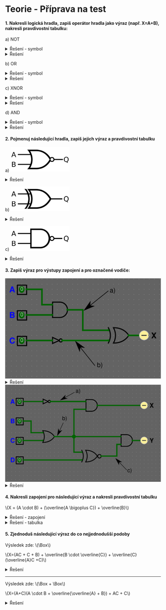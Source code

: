 # Teorie - Příprava na test

#### 1. **Nakresli logická hradla**, zapiš **operátor hradla jako výraz** (např. X=A+B), nakresli **pravdivostní tabulku**:

a) NOT
<details>
  <summary>Řešení - symbol</summary>
  <img src="https://github.com/jaywor1/aps/blob/main/obrazky/1920px-NOT_ANSI_Labelled.svg.png?raw=true" width=192px>
</details>
<details>
  <summary>Řešení</summary>

\\(X = \overline{A}\\)

|A|X|
|:-:|:-:|
|0|1|
|1|0|

</details>

b) OR
<details>
  <summary>Řešení - symbol</summary>
  
<img src="https://github.com/jaywor1/aps/blob/main/obrazky/OR_ANSI_Labelled.svg.png?raw=true" width="192px"/>
</details>
<details>
  <summary>Řešení</summary>

\\(X = A + B\\)

|A|B|X|
|:-:|:-:|:-:|
|0|0|0|
|0|1|1|
|1|0|1|
|1|1|1|

</details>

c) XNOR
<details>
  <summary>Řešení - symbol</summary>
<img src="https://github.com/jaywor1/aps/blob/main/obrazky/1920px-XNOR_ANSI_Labelled.svg.png?raw=true" width="192px"/>
</details>
<details>
  <summary>Řešení</summary>

\\(X = \overline{(A \bigoplus B)}\\)

|A|B|X|
|:-:|:-:|:-:|
|0|0|1|
|0|1|0|
|1|0|0|
|1|1|1|

</details>

d) AND
<details>
  <summary>Řešení - symbol</summary>
<img src="https://github.com/jaywor1/aps/blob/main/obrazky/AND_ANSI_Labelled.svg.png?raw=true" width="192px"/>
</details>
<details>
  <summary>Řešení</summary>
  
\\(X = A \cdot B\\)

|A|B|X|
|:-:|:-:|:-:|
|0|0|0|
|0|1|0|
|1|0|0|
|1|1|1|

</details>

#### 2. Pojmenuj následující hradla, zapiš jejich **výraz** a **pravdivostní tabulku**

a) <img src="https://github.com/jaywor1/aps/blob/main/obrazky/1920px-NOR_ANSI_Labelled.svg.png?raw=true" width="192px"/>

<details>
  <summary>Řešení</summary>

NOR

\\(X = \overline{(A + B)}\\)

|A|B|X|
|:-:|:-:|:-:|
|0|0|1|
|0|1|0|
|1|0|0|
|1|1|0|

</details>

b) <img src="https://github.com/jaywor1/aps/blob/main/obrazky/1920px-XOR_ANSI_Labelled.svg.png?raw=true" width="192px"/>

<details>
  <summary>Řešení</summary>

XOR

\\(X = A \bigoplus B\\)

|A|B|X|
|:-:|:-:|:-:|
|0|0|0|
|0|1|1|
|1|0|1|
|1|1|0|

</details>

c) <img src="https://github.com/jaywor1/aps/blob/main/obrazky/1920px-NAND_ANSI_Labelled.svg.png?raw=true" width="192px"/>

<details>
  <summary>Řešení</summary>

NAND

\\(X = \overline{(A \cdot B)}\\)

|A|B|Q|
|:-:|:-:|:-:|
|0|0|1|
|0|1|1|
|1|0|1|
|1|1|0|

</details>

#### 3. Zapiš výraz pro výstupy zapojení a pro označené vodiče:

<img src="https://github.com/jaywor1/aps/blob/main/obrazky/teorie-cviko-1.png?raw=true" width="750px">

<details>
  <summary>Řešení</summary>

a) \\(A \cdot B\\)

b) \\(\overline{C}\\)

\\(X = (A \cdot B) \bigoplus \overline{C}\\)

</details>

<img src="https://github.com/jaywor1/aps/blob/main/obrazky/teorie-cviko-2.png?raw=true" width="750px">


<details>
  <summary>Řešení</summary>

a) \\(\overline{A}\\)

b) \\(B+C\\)

c) \\(\overline{(B+C) \bigoplus D}\\)

\\(X = \overline{A} \cdot (B+C)\\)

\\(Y = (B+C) \cdot \overline{(B+C) \bigoplus D}\\)

</details>


#### 4. Nakresli zapojení pro následující výraz a nakresli pravdivostní tabulku

\\(X = (A \cdot B) + (\overline{A \bigoplus C}) + \overline{B}\\)

<details>
  <summary>Řešení - zapojení</summary>
<img src="https://github.com/jaywor1/aps/blob/main/obrazky/teorie-cviko-3.png?raw=true">

</details>
<details>
  <summary>Řešení - tabulka</summary>

Taktéž v zapojení můžeme použít jeden OR, který příjmá 3 vstupy místo dvou (jelikož sčítání je asociativní a komutativní).

Vytváření tabulky si ulehčíme spočítáním sloupců pro námi zvolené podvýrazy (\\(A \cdot B\\), \\(\overline{A \bigoplus C}\\), \\(\overline{B}\\)) jejich hodnoty použijeme v dalších výpočtech, abychom se vyhnuli chybám při počítání komplikovaných výrazu z hlavy. Pokud víme na první pohled hodnoty některých řádků výsledku, můžeme je vyplnit hned do výsledku a v pomocných sloupcích je přeskočit. Nutné sloupce jsou pouze vstupy (\\(A\\),\\(B\\),\\(C\\)) a výstupy (\\(X\\)).

|\\(A\\)|\\(B\\)|\\(C\\)|\\(A \cdot B\\)|\\(\overline{A \bigoplus C} \\)| \\(\overline{B}\\) | \\(X\\) |
|:-:|:-:|:-:|:-:|:-:|:-:|:-:|
| 0 | 0 | 0 | 0 | 1 | 1 | 1 |
| 0 | 0 | 1 | 0 | 0 | 1 | 1 |
| 0 | 1 | 0 | 0 | 1 | 0 | 1 |
| 0 | 1 | 1 | 0 | 0 | 0 | 0 |
| 1 | 0 | 0 | 0 | 0 | 1 | 1 |
| 1 | 0 | 1 | 0 | 1 | 1 | 1 |
| 1 | 1 | 0 | 1 | 0 | 0 | 1 |
| 1 | 1 | 1 | 1 | 1 | 0 | 1 |

</details>

#### 5. Zjednoduš následující výraz do co nejjednodušší podoby

Výsledek zde: \\(\Box\\)

\\(X=(AC + C + B) + \overline{B \cdot \overline{C}} + \overline{C}(\overline{A}C +C)\\)

</details>
<details>
  <summary>Řešení</summary>

\\(X = (C(A+1)+B)+\overline{B}+C+\overline{C}(C(\overline{A}+1))\\)

\\(X = (AC+B)+\overline{B} + C + \overline{C} \cdot (\overline{A}C)\\)

\\(X = AC + B + \overline{B} + C + 0\\)

\\(X = AC + 1 + C\\)

\\(X = 1\\)

</details>

---

Výsledek zde: \\(\Box + \Box\\)

\\(X=(A+C)(A \cdot B + \overline{\overline{A} + B}) + AC + C\\)

<details>
  <summary>Řešení</summary>

\\(X = (A+C)(A \cdot B + A \cdot \overline{B}) + C\\)

\\(X = (A+C)(A \cdot (B+\overline{B})) + C\\)

\\(X = ((A+C) \cdot A) + C\\)

\\(X = A \cdot A + A \cdot C + C\\)

\\(X = A +C\\)

</details>
